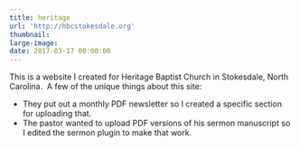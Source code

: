 ```yaml
---
title: heritage
url: 'http://hbcstokesdale.org'
thumbnail:
large-image:
date: 2017-03-17 00:00:00
---
```



This is a website I created for Heritage Baptist Church in Stokesdale, North Carolina. &nbsp;A few of the unique things about this site:

* They put out a monthly PDF newsletter so I created a specific section for uploading that.
* The pastor wanted to upload PDF versions of his sermon manuscript so I edited the sermon plugin to make that work.